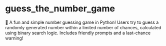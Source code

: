 # guess_the_number_game
🎯 A fun and simple number guessing game in Python! Users try to guess a randomly generated number within a limited number of chances, calculated using binary search logic. Includes friendly prompts and a last-chance warning!
